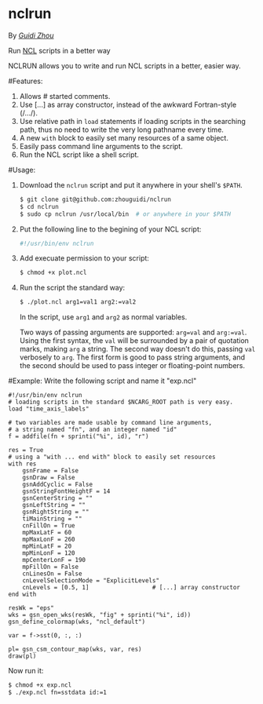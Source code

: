 nclrun
======

By _[Guidi Zhou](http://zhouguidi.github.io)_

Run [NCL](http://www.ncl.ucar.edu) scripts in a better way

NCLRUN allows you to write and run NCL scripts in a better, easier way.

#Features:
1. Allows # started comments.
2. Use [...] as array constructor, instead of the awkward Fortran-style (/.../).
3. Use relative path in `load` statements if loading scripts in the searching path, thus no need to write the very long pathname every time.  
4. A new `with` block to easily set many resources of a same object.
5. Easily pass command line arguments to the script.
6. Run the NCL script like a shell script.

#Usage:
1. Download the `nclrun` script and put it anywhere in your shell's `$PATH`.

    ```bash
    $ git clone git@github.com:zhouguidi/nclrun
    $ cd nclrun
    $ sudo cp nclrun /usr/local/bin  # or anywhere in your $PATH
    ```

2. Put the following line to the begining of your NCL script:

    ```bash
    #!/usr/bin/env nclrun
    ```

3. Add execuate permission to your script:

    ```bash
    $ chmod +x plot.ncl
    ```

4. Run the script the standard way:

    ```bash
    $ ./plot.ncl arg1=val1 arg2:=val2
    ```

   In the script, use `arg1` and `arg2` as normal variables.

   Two ways of passing arguments are supported: `arg=val` and `arg:=val`. Using the first syntax, the `val` will be surrounded by a pair of quotation marks, making `arg` a string. The second way doesn't do this, passing `val` verbosely to `arg`. The first form is good to pass string arguments, and the second should be used to pass integer or floating-point numbers.

#Example:
Write the following script and name it "exp.ncl"

```
#!/usr/bin/env nclrun
# loading scripts in the standard $NCARG_ROOT path is very easy.
load "time_axis_labels"
                                          
# two variables are made usable by command line arguments,
# a string named "fn", and an integer named "id"
f = addfile(fn + sprinti("%i", id), "r")

res = True
# using a "with ... end with" block to easily set resources
with res
    gsnFrame = False
    gsnDraw = False
    gsnAddCyclic = False
    gsnStringFontHeightF = 14
    gsnCenterString = ""
    gsnLeftString = ""
    gsnRightString = ""
    tiMainString = ""
    cnFillOn = True
    mpMaxLatF = 60
    mpMaxLonF = 260
    mpMinLatF = 20
    mpMinLonF = 120
    mpCenterLonF = 190
    mpFillOn = False
    cnLinesOn = False
    cnLevelSelectionMode = "ExplicitLevels"
    cnLevels = [0.5, 1]                  # [...] array constructor
end with

resWk = "eps"
wks = gsn_open_wks(resWk, "fig" + sprinti("%i", id))
gsn_define_colormap(wks, "ncl_default")

var = f->sst(0, :, :)

pl= gsn_csm_contour_map(wks, var, res)
draw(pl)
```

Now run it:

```bash
$ chmod +x exp.ncl
$ ./exp.ncl fn=sstdata id:=1
```
